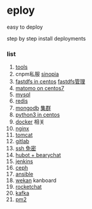 # eploy
easy to deploy   

step by step install deployments



### list

1. [tools](./docs/tools.md)
2. cnpm私服  [sinopia](docs/sinopia.md)
3. [fastdfs in centos](./docs/fastdfs/fastdfs.md)  [fastdfs管理](./docs/fastdfs/fastdfs_manger.md)
4. [matomo on centos7](./docs/matomo.md)
5. [mysql](./docs/mysql.md)
6. [redis](./docs/redis.md)
7. [mongodb](./docs/mongodb.md)    [集群](./docs/mongodbCluster.md)
8. [python3 in centos](./docs/python3.md)
9. [docker](./docs/docker.md) 相关
10. [nginx](./docs/nginx.md)
11. [tomcat](./docs/tomcat.md)
12. [gitlab](./docs/gitlab.md)
13. [ssh 免密](./docs/sshLogin.md)
14. [hubot + bearychat](./docs/hubot.md)
15. [jenkins](./docs/jenkins.md)
16. [ceph](./docs/ceph.md)
17. [ansible](./docs/ansible.md)
18. [wekan](./docs/wekan.md) kanboard
19. [rocketchat](./docs/rocketchat.md)
20. [kafka](./docs/kafka.md)
21. [pm2](./docs/pm2.md)

